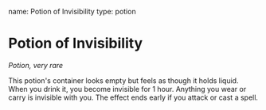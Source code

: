 name: Potion of Invisibility
type: potion

# Potion of Invisibility 
_Potion, very rare_ 

This potion's container looks empty but feels as though it holds liquid. When you drink it, you become invisible for 1 hour. Anything you wear or carry is invisible with you. The effect ends early if you attack or cast a spell. 